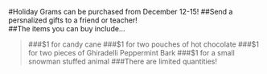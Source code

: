 #Holiday Grams can be purchased from December 12-15!
##Send a persnalized gifts to a friend or teacher!
</br>
##The items you can buy include...
>###$1 for candy cane
>###$1 for two pouches of hot chocolate
>###$1 for two pieces of Ghiradelli Peppermint Bark
>###$1 for a small snowman stuffed animal
###There are limited quantities!
